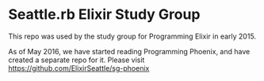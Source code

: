 # Seattle.rb Elixir Study Group

This repo was used by the study group for Programming Elixir in early 2015.

As of May 2016, we have started reading Programming Phoenix, and have created a separate repo for it.
Please visit https://github.com/ElixirSeattle/sg-phoenix
